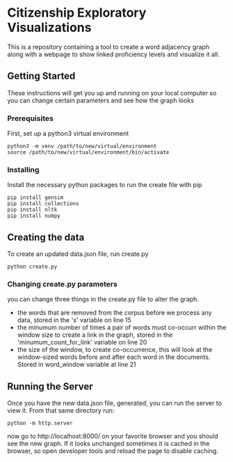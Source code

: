 # Citizenship Exploratory Visualizations

This is a repository containing a tool to create a word adjacency graph along with a webpage to show linked proficiency levels and visualize it all.

## Getting Started

These instructions will get you up and running on your local computer so you can change certain parameters and see how the graph looks

### Prerequisites

First, set up a python3 virtual environment

```
python3 -m venv /path/to/new/virtual/environment
source /path/to/new/virtual/environment/bin/activate
```

### Installing

Install the necessary python packages to run the create file with pip

```
pip install gensim
pip install collections
pip install nltk
pip install numpy
```



## Creating the data

To create an updated data.json file, run create.py

```
python create.py
```

### Changing create.py parameters

you can change three things in the create.py file to alter the graph. 

* the words that are removed from the corpus before we process any data, stored in the 's' variable on line 15
* the minumum number of times a pair of words must co-occurr within the window size to create a link in the graph, stored in the 'minumum_count_for_link' variable on line 20
* the size of the window, to create co-occurrence, this will look at the window-sized words before and after each word in the documents. Stored in word_window variable at line 21


## Running the Server

Once you have the new data.json file, generated, you can run the server to view it. From that same directory run:

```
python -m http.server
```

now go to http://localhost:8000/ on your favorite browser and you should see the new graph. If it looks unchanged sometimes it is cached in the browser, so open developer tools and reload the page to disable caching.

